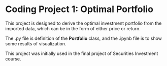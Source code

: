 # Coding Project 1: Optimal Portfolio
This project is designed to derive the optimal investment portfolio from the imported data, which can be in the form of either price or return.

The .py file is definition of the **Portfolio** class, and the .ipynb file is to show some results of visualization.

This project was initially used in the final project of Securities Investment course.

